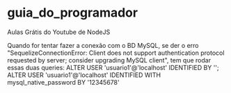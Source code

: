 # guia_do_programador
Aulas Grátis do Youtube de NodeJS


Quando for tentar fazer a conexão com o BD MySQL, se der o erro "SequelizeConnectionError: Client does not support authentication protocol requested by server; consider upgrading MySQL client", tem que rodar essas duas queries:
ALTER USER 'usuario1'@'localhost' IDENTIFIED BY ''; ALTER USER 'usuario1'@'localhost' IDENTIFIED WITH mysql_native_password BY '12345678'
